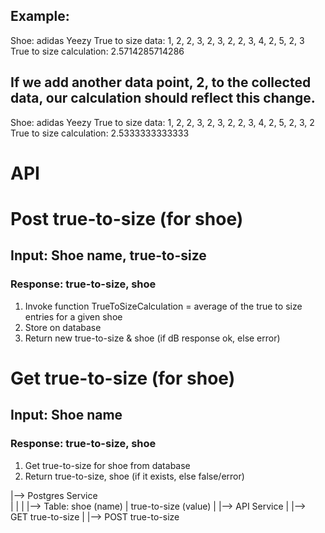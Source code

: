 ## Example:

Shoe: adidas Yeezy
True to size data: 1, 2, 2, 3, 2, 3, 2, 2, 3, 4, 2, 5, 2, 3
True to size calculation: 2.5714285714286

## If we add another data point, 2, to the collected data, our calculation should reflect this change.

Shoe: adidas Yeezy
True to size data: 1, 2, 2, 3, 2, 3, 2, 2, 3, 4, 2, 5, 2, 3, 2
True to size calculation: 2.5333333333333

# API

# Post true-to-size (for shoe)
## Input: Shoe name, true-to-size
### Response: true-to-size, shoe

1) Invoke function 
    TrueToSizeCalculation = average of the true to size entries for a given shoe
2) Store on database
3) Return new true-to-size & shoe (if dB response ok, else error)

# Get true-to-size (for shoe)
## Input: Shoe name
### Response: true-to-size, shoe

1) Get true-to-size for shoe from database
2) Return true-to-size, shoe (if it exists, else false/error)



|--> Postgres Service  
|   |
|   |--> Table: shoe (name) | true-to-size (value)
|
|--> API Service 
    |
    |--> GET true-to-size
    |
    |--> POST true-to-size







